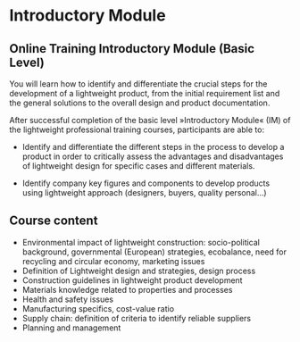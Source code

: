 # Introductory Module

## Online Training Introductory Module (Basic Level)

You will learn how to identify and differentiate the crucial steps for the development of a lightweight product, from the initial requirement list and the general solutions to the overall design and product documentation.

After successful completion of the basic level »Introductory Module« (IM) of the lightweight professional training courses, participants are able to:

* Identify and differentiate the different steps in the process to develop a product in order to critically assess the advantages and disadvantages of lightweight design for specific cases and different materials.

* Identify company key figures and components to develop products using lightweight approach (designers, buyers, quality personal…)

## Course content

* Environmental impact of lightweight construction: socio-political background, governmental (European) strategies, ecobalance, need for recycling and circular economy, marketing issues
* Definition of Lightweight design and strategies, design process
* Construction guidelines in lightweight product development
* Materials knowledge related to properties and processes
* Health and safety issues
* Manufacturing specifics, cost-value ratio
* Supply chain: definition of criteria to identify reliable suppliers
* Planning and management
